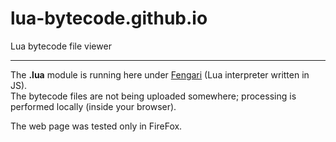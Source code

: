 # lua-bytecode.github.io
Lua bytecode file viewer  
<hr>

The **.lua** module is running here under [Fengari](https://fengari.io/) (Lua interpreter written in JS).  
The bytecode files are not being uploaded somewhere; processing is performed locally (inside your browser).  

The web page was tested only in FireFox.  
